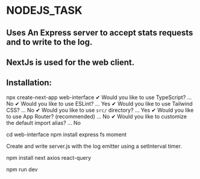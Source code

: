 # NODEJS_TASK

## Uses An Express server to accept stats requests and to write to the log.
## NextJs is used for the web client.
## Installation:

npx create-next-app web-interface
✔ Would you like to use TypeScript? … No
✔ Would you like to use ESLint? … Yes
✔ Would you like to use Tailwind CSS? … No
✔ Would you like to use `src/` directory? … Yes
✔ Would you like to use App Router? (recommended) … No
✔ Would you like to customize the default import alias? … No

cd web-interface
npm install express fs moment

Create and write server.js with the log emitter using a setInterval timer.

npm install next axios react-query

npm run dev